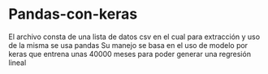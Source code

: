 # Pandas-con-keras
El archivo consta de una lista de datos csv en el cual para extracción y uso de la misma se usa pandas
Su manejo se basa en el uso de modelo por keras que entrena unas 40000 meses para poder generar una regresión lineal
